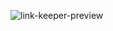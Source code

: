 ![link-keeper-preview](https://user-images.githubusercontent.com/58908279/88203989-051d1300-cc21-11ea-8944-b2f171f1bfe2.gif)
